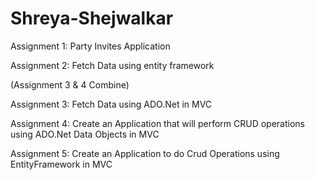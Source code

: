 # Shreya-Shejwalkar
Assignment 1: Party Invites Application

Assignment 2: Fetch Data using entity framework

(Assignment 3 & 4 Combine)

Assignment 3: Fetch Data using ADO.Net in MVC

Assignment 4: Create an Application that will perform CRUD operations using ADO.Net Data Objects in MVC

Assignment 5: Create an Application to do Crud Operations using EntityFramework in MVC
